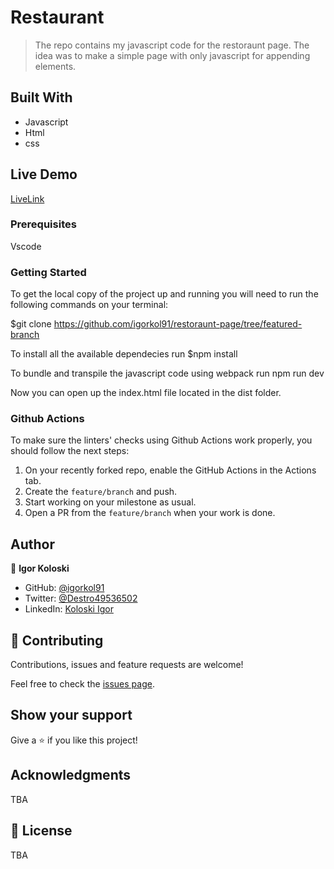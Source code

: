 # Restaurant

> The repo contains my javascript code for the restoraunt page. 
> The idea was to make a simple page with only javascript for appending elements.

## Built With

- Javascript
- Html
- css

## Live Demo

[LiveLink](https://stoic-ramanujan-9dbef3.netlify.app/)


### Prerequisites

Vscode

### Getting Started

To get the local copy of the project up and running you will need to run the following commands on your terminal:

$git clone https://github.com/igorkol91/restoraunt-page/tree/featured-branch

To install all the available dependecies run $npm install

To bundle and transpile the javascript code using webpack run npm run dev

Now you can open up the index.html file located in the dist folder.

### Github Actions

To make sure the linters' checks using Github Actions work properly, you should follow the next steps:

1. On your recently forked repo, enable the GitHub Actions in the Actions tab.
2. Create the `feature/branch` and push.
3. Start working on your milestone as usual.
4. Open a PR from the `feature/branch` when your work is done.


## Author

👤 **Igor Koloski**

- GitHub: [@igorkol91](https://github.com/igorkol91)
- Twitter: [@Destro49536502](https://twitter.com/Destro49536502)
- LinkedIn: [Koloski Igor](https://www.linkedin.com/in/igor-koloski-a754aa208/)

## 🤝 Contributing

Contributions, issues and feature requests are welcome!

Feel free to check the [issues page](https://github.com/igorkol91/restauraunt-page/issues/).

## Show your support

Give a ⭐️ if you like this project!

## Acknowledgments

TBA

## 📝 License

TBA
